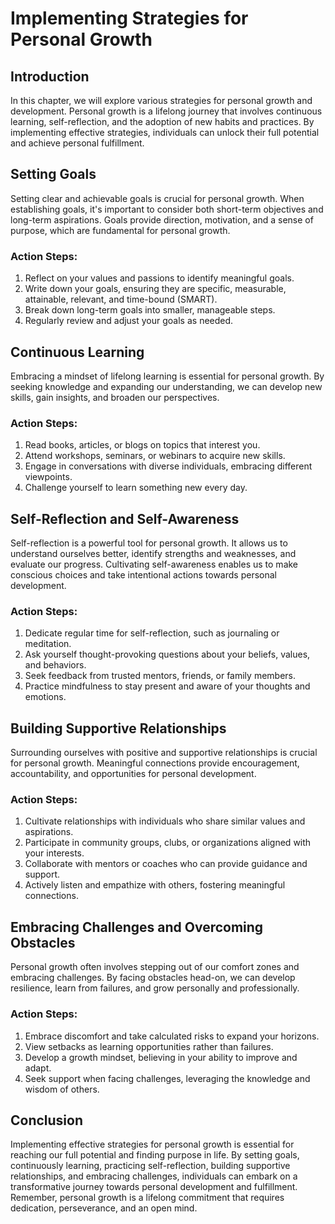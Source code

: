 Implementing Strategies for Personal Growth
====================================================

Introduction
------------

In this chapter, we will explore various strategies for personal growth and development. Personal growth is a lifelong journey that involves continuous learning, self-reflection, and the adoption of new habits and practices. By implementing effective strategies, individuals can unlock their full potential and achieve personal fulfillment.

Setting Goals
-------------

Setting clear and achievable goals is crucial for personal growth. When establishing goals, it's important to consider both short-term objectives and long-term aspirations. Goals provide direction, motivation, and a sense of purpose, which are fundamental for personal growth.

### Action Steps:

1. Reflect on your values and passions to identify meaningful goals.
2. Write down your goals, ensuring they are specific, measurable, attainable, relevant, and time-bound (SMART).
3. Break down long-term goals into smaller, manageable steps.
4. Regularly review and adjust your goals as needed.

Continuous Learning
-------------------

Embracing a mindset of lifelong learning is essential for personal growth. By seeking knowledge and expanding our understanding, we can develop new skills, gain insights, and broaden our perspectives.

### Action Steps:

1. Read books, articles, or blogs on topics that interest you.
2. Attend workshops, seminars, or webinars to acquire new skills.
3. Engage in conversations with diverse individuals, embracing different viewpoints.
4. Challenge yourself to learn something new every day.

Self-Reflection and Self-Awareness
----------------------------------

Self-reflection is a powerful tool for personal growth. It allows us to understand ourselves better, identify strengths and weaknesses, and evaluate our progress. Cultivating self-awareness enables us to make conscious choices and take intentional actions towards personal development.

### Action Steps:

1. Dedicate regular time for self-reflection, such as journaling or meditation.
2. Ask yourself thought-provoking questions about your beliefs, values, and behaviors.
3. Seek feedback from trusted mentors, friends, or family members.
4. Practice mindfulness to stay present and aware of your thoughts and emotions.

Building Supportive Relationships
---------------------------------

Surrounding ourselves with positive and supportive relationships is crucial for personal growth. Meaningful connections provide encouragement, accountability, and opportunities for personal development.

### Action Steps:

1. Cultivate relationships with individuals who share similar values and aspirations.
2. Participate in community groups, clubs, or organizations aligned with your interests.
3. Collaborate with mentors or coaches who can provide guidance and support.
4. Actively listen and empathize with others, fostering meaningful connections.

Embracing Challenges and Overcoming Obstacles
---------------------------------------------

Personal growth often involves stepping out of our comfort zones and embracing challenges. By facing obstacles head-on, we can develop resilience, learn from failures, and grow personally and professionally.

### Action Steps:

1. Embrace discomfort and take calculated risks to expand your horizons.
2. View setbacks as learning opportunities rather than failures.
3. Develop a growth mindset, believing in your ability to improve and adapt.
4. Seek support when facing challenges, leveraging the knowledge and wisdom of others.

Conclusion
----------

Implementing effective strategies for personal growth is essential for reaching our full potential and finding purpose in life. By setting goals, continuously learning, practicing self-reflection, building supportive relationships, and embracing challenges, individuals can embark on a transformative journey towards personal development and fulfillment. Remember, personal growth is a lifelong commitment that requires dedication, perseverance, and an open mind.
